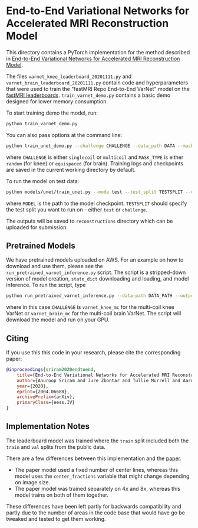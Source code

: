 # End-to-End Variational Networks for Accelerated MRI Reconstruction Model

This directory contains a PyTorch implementation for the method described in
[End-to-End Variational Networks for Accelerated MRI Reconstruction Model](https://arxiv.org/abs/2004.06688).

The files `varnet_knee_leaderboard_20201111.py` and
`varnet_brain_leaderboard_20201111.py` contain code and hyperparameters that
were used to train the "fastMRI Repo End-to-End VarNet" model on the
[fastMRI leaderboards](https://fastmri.org/leaderboards/).
`train_varnet_demo.py` contains a basic demo designed for lower memory
consumption.

To start training demo the model, run:

```bash
python train_varnet_demo.py
```

You can also pass options at the command line:

```bash
python train_unet_demo.py --challenge CHALLENGE --data_path DATA --mask_type MASK_TYPE
```

where `CHALLENGE` is either `singlecoil` or `multicoil` and `MASK_TYPE` is
either `random` (for knee) or `equispaced` (for brain). Training logs and
checkpoints are saved in the current working directory by default.

To run the model on test data:

```bash
python models/unet/train_unet.py --mode test --test_split TESTSPLIT --challenge CHALLENGE --data-path DATA --resume_from_checkpoint MODEL
```

where `MODEL` is the path to the model checkpoint. `TESTSPLIT` should specify
the test split you want to run on - either `test` or `challenge`.

The outputs will be saved to `reconstructions` directory which can be uploaded
for submission.

## Pretrained Models

We have pretrained models uploaded on AWS. For an example on how to download
and use them, please see the `run_pretrained_varnet_inference.py` script. The
script is a stripped-down version of model creation, `state_dict` downloading
and loading, and model inference. To run the script, type

```bash
python run_pretrained_varnet_inference.py --data-path DATA_PATH --output-path OUTPUT_PATH --challenge CHALLENGE
```

where in this case `CHALLENGE` is `varnet_knee_mc` for the multi-coil knee
VarNet or `varnet_brain_mc` for the multi-coil brain VarNet. The script will
download the model and run on your GPU.

## Citing

If you use this this code in your research, please cite the corresponding
paper:

```BibTeX
@inproceedings{sriram2020endtoend,
    title={End-to-End Variational Networks for Accelerated MRI Reconstruction},
    author={Anuroop Sriram and Jure Zbontar and Tullie Murrell and Aaron Defazio and C. Lawrence Zitnick and Nafissa Yakubova and Florian Knoll and Patricia Johnson},
    year={2020},
    eprint={2004.06688},
    archivePrefix={arXiv},
    primaryClass={eess.IV}
}
```

## Implementation Notes

The leaderboard model was trained where the `train` split included both the
`train` and `val` splits from the public data.

There are a few differences between this implementation and the
[paper](https://arxiv.org/abs/2004.06688).

- The paper model used a fixed number of center lines, whereas this model uses
the `center_fractions` variable that might change depending on image size.
- The paper model was trained separately on 4x and 8x, whereas this model
trains on both of them together.

These differences have been left partly for backwards compatibility and partly
due to the number of areas in the code base that would have go be tweaked and
tested to get them working.
